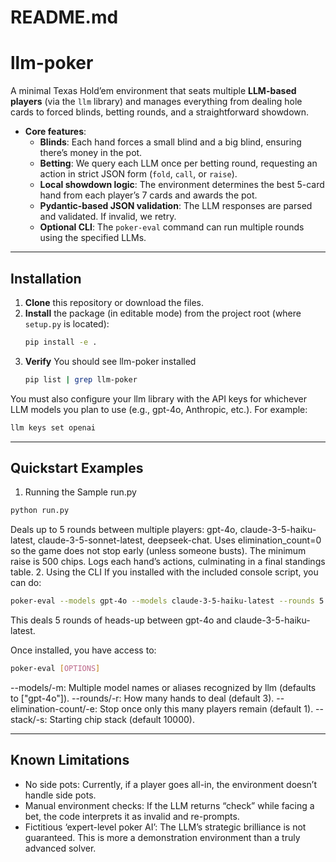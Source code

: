 # README.md
# llm-poker

A minimal Texas Hold’em environment that seats multiple **LLM-based players** (via the `llm` library) and manages everything from dealing hole cards to forced blinds, betting rounds, and a straightforward showdown.  

- **Core features**:  
  - **Blinds**: Each hand forces a small blind and a big blind, ensuring there’s money in the pot.  
  - **Betting**: We query each LLM once per betting round, requesting an action in strict JSON form (`fold`, `call`, or `raise`).  
  - **Local showdown logic**: The environment determines the best 5-card hand from each player’s 7 cards and awards the pot.  
  - **Pydantic-based JSON validation**: The LLM responses are parsed and validated. If invalid, we retry.  
  - **Optional CLI**: The `poker-eval` command can run multiple rounds using the specified LLMs.

-----

## Installation

1. **Clone** this repository or download the files.
2. **Install** the package (in editable mode) from the project root (where `setup.py` is located):
   ```bash
   pip install -e .
   ```
3. **Verify** You should see llm-poker installed
   ```bash
   pip list | grep llm-poker
   ```
You must also configure your llm library with the API keys for whichever LLM models you plan to use (e.g., gpt-4o, Anthropic, etc.). For example:

```bash
llm keys set openai
```

-----

## Quickstart Examples
1. Running the Sample run.py
```bash
python run.py
```
Deals up to 5 rounds between multiple players: gpt-4o, claude-3-5-haiku-latest, claude-3-5-sonnet-latest, deepseek-chat.
Uses elimination_count=0 so the game does not stop early (unless someone busts).
The minimum raise is 500 chips.
Logs each hand’s actions, culminating in a final standings table.
2. Using the CLI
If you installed with the included console script, you can do:

```bash
poker-eval --models gpt-4o --models claude-3-5-haiku-latest --rounds 5
```
This deals 5 rounds of heads-up between gpt-4o and claude-3-5-haiku-latest.


Once installed, you have access to:

```bash
poker-eval [OPTIONS]
```
--models/-m: Multiple model names or aliases recognized by llm (defaults to ["gpt-4o"]).
--rounds/-r: How many hands to deal (default 3).
--elimination-count/-e: Stop once only this many players remain (default 1).
--stack/-s: Starting chip stack (default 10000).

-----

## Known Limitations
- No side pots: Currently, if a player goes all-in, the environment doesn’t handle side pots.
- Manual environment checks: If the LLM returns “check” while facing a bet, the code interprets it as invalid and re-prompts.
- Fictitious ‘expert-level poker AI’: The LLM’s strategic brilliance is not guaranteed. This is more a demonstration environment than a truly advanced solver.